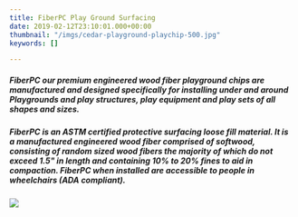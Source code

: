 ```yaml
---
title: FiberPC Play Ground Surfacing
date: 2019-02-12T23:10:01.000+00:00
thumbnail: "/imgs/cedar-playground-playchip-500.jpg"
keywords: []

---
```

##### **FiberPC** our premium engineered wood fiber playground chips are manufactured and designed specifically for installing under and around Playgrounds and play structures, play equipment and play sets of all shapes and sizes.

##### FiberPC is an ASTM certified protective surfacing loose fill material. It is a manufactured engineered wood fiber comprised of softwood, consisting of random sized wood fibers the majority of which do not exceed 1.5" in length and containing 10% to 20% fines to aid in compaction. FiberPC when installed are accessible to people in wheelchairs (ADA compliant). 

![](/imgs/wood-fiber-cedar-play-chips.jpg)